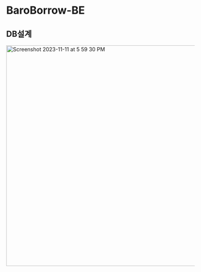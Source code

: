 # BaroBorrow-BE

## DB설계

<img width="592" alt="Screenshot 2023-11-11 at 5 59 30 PM" src="https://github.com/Eggis0/BaroBorrow-BE/assets/136783693/2e44035d-05ff-4c93-8232-4f9135a5b706">
